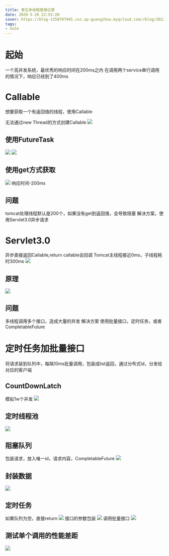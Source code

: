 ```yaml
---
title: 常见多线程使用记录
date: 2020-5-26 22:55:20
cover: https://blog-1258707945.cos.ap-guangzhou.myqcloud.com//blog/20220526225609.png
tags:
- note
---
```

# 起始
一个高并发系统，最优秀的响应时间在200ms之内
在调用两个service串行调用的情况下，响应已经到了400ms

# Callable
想要获取一个有返回值的线程，使用Callable

无法通过new Thread的方式创建Callable
![](https://blog-1258707945.cos.ap-guangzhou.myqcloud.com//blog/20220526231027.png)

## 使用FutureTask
![](https://blog-1258707945.cos.ap-guangzhou.myqcloud.com//blog/20220526231313.png)
![](https://blog-1258707945.cos.ap-guangzhou.myqcloud.com//blog/20220526231609.png)
## 使用get方式获取
![](https://blog-1258707945.cos.ap-guangzhou.myqcloud.com//blog/20220526233057.png)
响应时间-200ms
## 问题
tomcat处理线程默认是200个，如果没有get到返回值，会导致阻塞
解决方案，使用Servlet3.0异步请求
# Servlet3.0
异步直接返回Callable,return callable会回调
Tomcat主线程接近0ms，子线程耗时300ms
![](https://blog-1258707945.cos.ap-guangzhou.myqcloud.com//blog/20220526234543.png)
## 原理
![](https://blog-1258707945.cos.ap-guangzhou.myqcloud.com//blog/20220526234920.png)
## 问题
多线程调用多个接口，造成大量的并发
解决方案
使用批量接口，定时任务，或者CompletableFuture
# 定时任务加批量接口
将请求装到队列中，每隔10ms批量调用，包装成list返回，通过分布式id，分发给对应的客户端
## CountDownLatch
模拟1w个并发
![](https://blog-1258707945.cos.ap-guangzhou.myqcloud.com//blog/20220527001708.png)

## 定时线程池
![](https://blog-1258707945.cos.ap-guangzhou.myqcloud.com//blog/20220527002334.png)

## 阻塞队列
包装请求，放入唯一id，请求内容，CompletableFuture
![](https://blog-1258707945.cos.ap-guangzhou.myqcloud.com//blog/20220527002454.png)

## 封装数据
![](https://blog-1258707945.cos.ap-guangzhou.myqcloud.com//blog/20220527002728.png)
## 定时任务
 如果队列为空，直接return
![](https://blog-1258707945.cos.ap-guangzhou.myqcloud.com//blog/20220527003927.png)
 接口的参数包装
![](https://blog-1258707945.cos.ap-guangzhou.myqcloud.com//blog/20220527004024.png)
 调用批量接口
![](https://blog-1258707945.cos.ap-guangzhou.myqcloud.com//blog/20220527004254.png)
## 测试单个调用的性能差距
![](https://blog-1258707945.cos.ap-guangzhou.myqcloud.com//blog/20220527004551.png)
